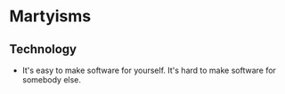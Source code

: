 # Martyisms

## Technology

- It's easy to make software for yourself. It's hard to make software for somebody else.
